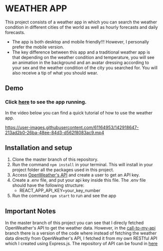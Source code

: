 # WEATHER APP

This project consists of a weather app in which you can search the weather condition in different cities of the world as well as hourly forecasts and daily forecasts. 
* The app is both desktop and mobile friendly!!! However, I personally prefer the mobile version.
* The key difference between this app and a traditional weather app is that depending on the weather condition and temperature, you will see an animation in the background and an avatar dressing according to your sex and the weather condition of the city you searched for. You will also receive a tip of what you should wear.


## Demo 
### Click [here](https://susanaalvarezzuluaga.github.io/weather-app-final) to see the app running.
In the video below you can find a quick tutorial of how to use the weather app.
<br/>

https://user-images.githubusercontent.com/61164953/142918647-213ad2b0-26ba-48ee-84d3-d562f8083ac9.mp4


## Installation and setup

1. Clone the master branch of this repository.
2. Run the command `npm install` in your terminal. This will install in your project folder all the packages used in this project.
3. Access [OpenWeather's API](https://openweathermap.org) and create a user to get an API key.
4. Create a .env file, and put your api key inside this file. The .env file should have the following structure:
   - REACT_APP_API_KEY=your_key_number
5. Run the command `npm start` to run and see the app

## Important Notes

In the master branch of this project you can see that I direcly fetched OpenWeather's API to get the weather data. However, in the [call-to-my-api](https://github.com/SusanaAlvarezZuluaga/weather-app-final/tree/call-to-my-api) branch there is a version of the code where instead of fetching the weather data directly from OpenWeather's API, I fetched it from my own RESTful API which I created using Express.js. The repository of API can be found in [here](https://github.com/SusanaAlvarezZuluaga/weather-app-api)
